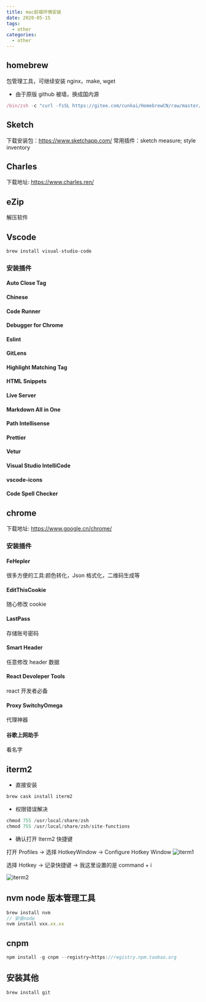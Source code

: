 ```yaml
---
title: mac前端环境安装
date: 2020-05-15
tags:
  - other
categories:
  - other
---
```


## homebrew

包管理工具，可继续安装 nginx，make, wget

- 由于原版 github 被墙，换成国内源

```js
/bin/zsh -c "curl -fsSL https://gitee.com/cunkai/HomebrewCN/raw/master/Homebrew.sh"
```

## Sketch

下载安装包：https://www.sketchapp.com/
常用插件：sketch measure; style inventory

## Charles
下载地址: https://www.charles.ren/

## eZip

解压软件

## Vscode

```js
brew install visual-studio-code
```

### 安装插件

#### Auto Close Tag

#### Chinese

#### Code Runner

#### Debugger for Chrome

#### Eslint

#### GitLens

#### Highlight Matching Tag

#### HTML Snippets

#### Live Server

#### Markdown All in One

#### Path Intellisense

#### Prettier

#### Vetur

#### Visual Studio IntelliCode

#### vscode-icons

#### Code Spell Checker

## chrome

下载地址: https://www.google.cn/chrome/

### 安装插件

#### FeHepler

很多方便的工具:颜色转化，Json 格式化，二维码生成等

#### EditThisCookie

随心修改 cookie

#### LastPass

存储账号密码

#### Smart Header

任意修改 header 数据

#### React Devoleper Tools

react 开发者必备

#### Proxy SwitchyOmega

代理神器

#### 谷歌上网助手

看名字

## iterm2

- 直接安装

```js
brew cask install iterm2
```

- 权限错误解决

```js
chmod 755 /usr/local/share/zsh
chmod 755 /usr/local/share/zsh/site-functions
```

- 确认打开 Iterm2 快捷键

打开 Profiles -> 选择 HotkeyWindow -> Configure Hotkey Window
![iterm1](https://tva1.sinaimg.cn/large/008i3skNly1gqglcojb8mj30rr0gxacm.jpg)

选择 Hotkey -> 记录快捷键 -> 我这里设置的是 command + i

![iterm2](https://tva1.sinaimg.cn/large/008i3skNly1gqgldlocd9j30fs09pmy7.jpg)

## nvm node 版本管理工具

```js
brew install nvm
// 安装node
nvm install vxx.xx.xx
```

## cnpm

```js
npm install -g cnpm --registry=https://registry.npm.taobao.org
```

## 安装其他

```js
brew install git

```
